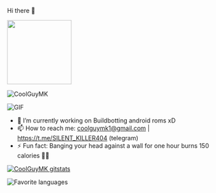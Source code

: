 Hi there 👋<br>

<img align='center' src='https://user-images.githubusercontent.com/5713670/87202985-820dcb80-c2b6-11ea-9f56-7ec461c497c3.gif' width='150"'>

<img align="center" src="https://komarev.com/ghpvc/?username=CoolGuyMK&style=plastic&" alt="CoolGuyMK" /><br>

<img align="center" alt="GIF" src="https://i.pinimg.com/originals/e4/26/70/e426702edf874b181aced1e2fa5c6cde.gif" /><br>

- 🔭 I’m currently working on Buildbotting android roms xD
- 📫 How to reach me: coolguymk1@gmail.com | https://t.me/SILENT_KILLER404 (telegram)
- ⚡ Fun fact: Banging your head against a wall for one hour burns 150 calories 🥴🙃

[![CoolGuyMK gitstats](https://github-readme-stats.vercel.app/api?username=CoolGuyMK&layout=compact&theme=calm&count_private=true)](https://github.com/CoolGuyMK)

![Favorite languages](https://github-readme-stats.vercel.app/api/top-langs/?username=CoolGuyMK&layout=large&theme=calm&count_private=true)

